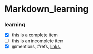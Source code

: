 # Markdown_learning
### learning
- [x] this is a complete item
- [    ] this is an incomplete item
- [x] @mentions, #refs, [links](), 
